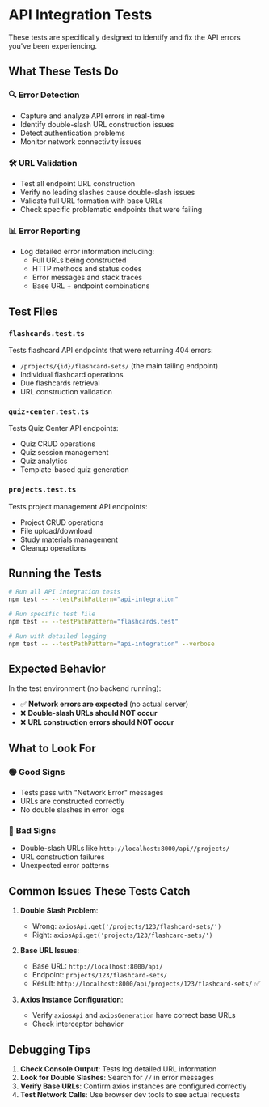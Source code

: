# API Integration Tests

These tests are specifically designed to identify and fix the API errors you've been experiencing.

## What These Tests Do

### 🔍 **Error Detection**
- Capture and analyze API errors in real-time
- Identify double-slash URL construction issues
- Detect authentication problems
- Monitor network connectivity issues

### 🛠 **URL Validation**
- Test all endpoint URL construction
- Verify no leading slashes cause double-slash issues
- Validate full URL formation with base URLs
- Check specific problematic endpoints that were failing

### 📊 **Error Reporting**
- Log detailed error information including:
  - Full URLs being constructed
  - HTTP methods and status codes
  - Error messages and stack traces
  - Base URL + endpoint combinations

## Test Files

### `flashcards.test.ts`
Tests flashcard API endpoints that were returning 404 errors:
- `/projects/{id}/flashcard-sets/` (the main failing endpoint)
- Individual flashcard operations
- Due flashcards retrieval
- URL construction validation

### `quiz-center.test.ts`
Tests Quiz Center API endpoints:
- Quiz CRUD operations
- Quiz session management
- Quiz analytics
- Template-based quiz generation

### `projects.test.ts`
Tests project management API endpoints:
- Project CRUD operations
- File upload/download
- Study materials management
- Cleanup operations

## Running the Tests

```bash
# Run all API integration tests
npm test -- --testPathPattern="api-integration"

# Run specific test file
npm test -- --testPathPattern="flashcards.test"

# Run with detailed logging
npm test -- --testPathPattern="api-integration" --verbose
```

## Expected Behavior

In the test environment (no backend running):
- ✅ **Network errors are expected** (no actual server)
- ❌ **Double-slash URLs should NOT occur**
- ❌ **URL construction errors should NOT occur**

## What to Look For

### 🟢 **Good Signs**
- Tests pass with "Network Error" messages
- URLs are constructed correctly
- No double slashes in error logs

### 🔴 **Bad Signs**
- Double-slash URLs like `http://localhost:8000/api//projects/`
- URL construction failures
- Unexpected error patterns

## Common Issues These Tests Catch

1. **Double Slash Problem**: 
   - Wrong: `axiosApi.get('/projects/123/flashcard-sets/')`
   - Right: `axiosApi.get('projects/123/flashcard-sets/')`

2. **Base URL Issues**:
   - Base URL: `http://localhost:8000/api/`
   - Endpoint: `projects/123/flashcard-sets/`
   - Result: `http://localhost:8000/api/projects/123/flashcard-sets/` ✅

3. **Axios Instance Configuration**:
   - Verify `axiosApi` and `axiosGeneration` have correct base URLs
   - Check interceptor behavior

## Debugging Tips

1. **Check Console Output**: Tests log detailed URL information
2. **Look for Double Slashes**: Search for `//` in error messages
3. **Verify Base URLs**: Confirm axios instances are configured correctly
4. **Test Network Calls**: Use browser dev tools to see actual requests
